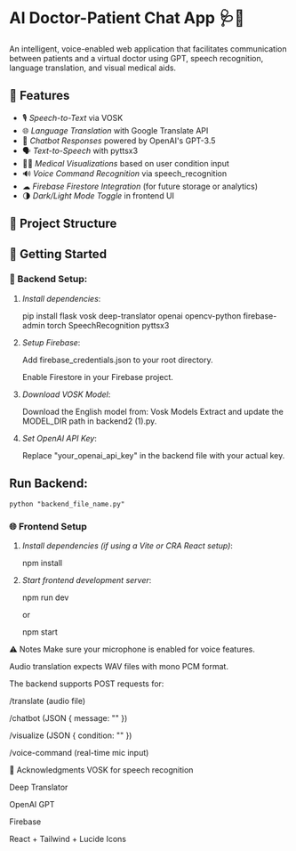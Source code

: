 # AI Doctor-Patient Chat App 🩺🤖

An intelligent, voice-enabled web application that facilitates communication between patients and a virtual doctor using GPT, speech recognition, language translation, and visual medical aids.

## 🧠 Features

- 🎙 *Speech-to-Text* via VOSK
- 🌐 *Language Translation* with Google Translate API
- 💬 *Chatbot Responses* powered by OpenAI's GPT-3.5
- 🗣 *Text-to-Speech* with pyttsx3
- 🧑‍⚕ *Medical Visualizations* based on user condition input
- 🔊 *Voice Command Recognition* via speech_recognition
- ☁ *Firebase Firestore Integration* (for future storage or analytics)
- 🌗 *Dark/Light Mode Toggle* in frontend UI


## 📁 Project Structure

## 🚀 Getting Started

### 🔧 Backend Setup:

1. *Install dependencies*:
 
    pip install flask vosk deep-translator openai opencv-python firebase-admin torch SpeechRecognition pyttsx3
   
2. *Setup Firebase*:
 
    Add firebase_credentials.json to your root directory.
   
    Enable Firestore in your Firebase project.

3. *Download VOSK Model*:
 
    Download the English model from: Vosk Models Extract and update the MODEL_DIR path in backend2 (1).py.

4. *Set OpenAI API Key*:
 
    Replace "your_openai_api_key" in the backend file with your actual key.

## Run Backend:
    python "backend_file_name.py"
### 🌐 Frontend Setup

1. *Install dependencies (if using a Vite or CRA React setup)*:

    npm install

2. *Start frontend development server*:

    npm run dev

    or

    npm start
   
⚠ Notes
Make sure your microphone is enabled for voice features.

Audio translation expects WAV files with mono PCM format.

The backend supports POST requests for:

/translate (audio file)

/chatbot (JSON { message: "" })

/visualize (JSON { condition: "" })

/voice-command (real-time mic input)

🙌 Acknowledgments
VOSK for speech recognition

Deep Translator

OpenAI GPT

Firebase

React + Tailwind + Lucide Icons
